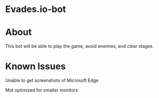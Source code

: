 # Evades.io-bot

# About
This bot will be able to play the game, avoid enemies, and clear stages. 

# **Known Issues**
Unable to get screenshots of Microsoft Edge

Mot optimized for smaller monitors
